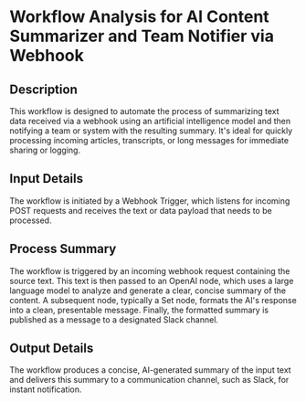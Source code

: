 # Workflow Analysis for AI Content Summarizer and Team Notifier via Webhook

## Description
This workflow is designed to automate the process of summarizing text data received via a webhook using an artificial intelligence model and then notifying a team or system with the resulting summary. It's ideal for quickly processing incoming articles, transcripts, or long messages for immediate sharing or logging.

## Input Details
The workflow is initiated by a Webhook Trigger, which listens for incoming POST requests and receives the text or data payload that needs to be processed.

## Process Summary
The workflow is triggered by an incoming webhook request containing the source text. This text is then passed to an OpenAI node, which uses a large language model to analyze and generate a clear, concise summary of the content. A subsequent node, typically a Set node, formats the AI's response into a clean, presentable message. Finally, the formatted summary is published as a message to a designated Slack channel.

## Output Details
The workflow produces a concise, AI-generated summary of the input text and delivers this summary to a communication channel, such as Slack, for instant notification.
